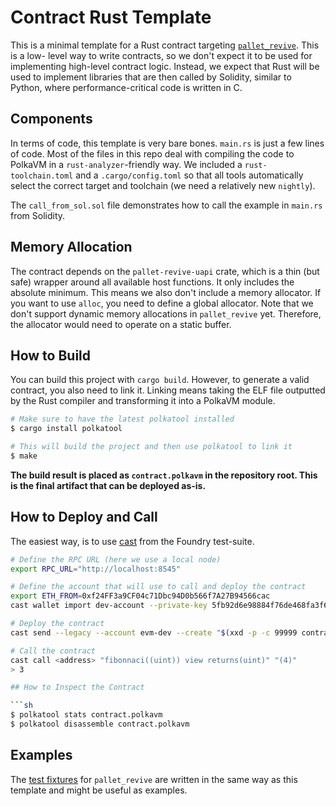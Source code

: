 # Contract Rust Template

This is a minimal template for a Rust contract targeting [`pallet_revive`](https://contracts.polkadot.io). This is a low-
level way to write contracts, so we don't expect it to be used for implementing high-level contract logic. Instead, we expect
that Rust will be used to implement libraries that are then called by Solidity, similar to Python, where performance-critical
code is written in C.

## Components

In terms of code, this template is very bare bones. `main.rs` is just a few lines of code. Most of the files in this repo
deal with compiling the code to PolkaVM in a `rust-analyzer`-friendly way. We included a `rust-toolchain.toml` and a
`.cargo/config.toml` so that all tools automatically select the correct target and toolchain (we need a relatively new `nightly`).

The `call_from_sol.sol` file demonstrates how to call the example in `main.rs` from Solidity.

## Memory Allocation

The contract depends on the `pallet-revive-uapi` crate, which is a thin (but safe) wrapper around all available host functions. It only
includes the absolute minimum. This means we also don't include a memory allocator. If you want to use `alloc`, you need to define
a global allocator. Note that we don't support dynamic memory allocations in `pallet_revive` yet. Therefore, the allocator would need
to operate on a static buffer.

## How to Build

You can build this project with `cargo build`. However, to generate a valid contract, you also need to link it. Linking means taking the
ELF file outputted by the Rust compiler and transforming it into a PolkaVM module.

```sh
# Make sure to have the latest polkatool installed
$ cargo install polkatool

# This will build the project and then use polkatool to link it
$ make
```

**The build result is placed as `contract.polkavm` in the repository root. This is the final artifact that can be deployed as-is.**

## How to Deploy and Call

The easiest way, is to use [cast](https://getfoundry.sh) from the Foundry test-suite.

```sh
# Define the RPC URL (here we use a local node)
export RPC_URL="http://localhost:8545"

# Define the account that will use to call and deploy the contract
export ETH_FROM=0xf24FF3a9CF04c71Dbc94D0b566f7A27B94566cac
cast wallet import dev-account --private-key 5fb92d6e98884f76de468fa3f6278f8807c48bebc13595d45af5bdc4da702133

# Deploy the contract
cast send --legacy --account evm-dev --create "$(xxd -p -c 99999 contract.polkavm)"

# Call the contract
cast call <address> "fibonnaci((uint)) view returns(uint)" "(4)"
> 3

## How to Inspect the Contract

```sh
$ polkatool stats contract.polkavm
$ polkatool disassemble contract.polkavm
```

## Examples

The [test fixtures](https://github.com/paritytech/polkadot-sdk/tree/master/substrate/frame/revive/fixtures/contracts) for `pallet_revive` are
written in the same way as this template and might be useful as examples.
